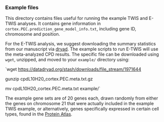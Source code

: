 ### Example files


This directory contains files useful for running the example TWIS and E-TWIS analyses. It contains gene information in `cortex.PEC.prediction_gene_model_info.txt`, including gene ID, chromosome and position. 

For the E-TWIS analysis, we suggest downloading the summary statistics from our manuscript via [dryad](https://doi.org/10.5061/dryad.866t1g1tw). The example scripts to run E-TWIS will use the meta-analyzed CPD results. The specific file can be downloaded using `wget`, unzipped, and moved to your `example/` directory using:

`wget https://datadryad.org/stash/downloads/file_stream/1971644

gunzip cpdL10H20_cortex.PEC.meta.txt.gz

mv cpdL10H20_cortex.PEC.meta.txt example/`

The example gene sets are of 20 genes each, drawn randomly from either the genes on chromosome 21 that were actually included in the example TWIS example, or alternatively, genes specifically expressed in certain cell types, found in the [Protein Atlas](https://www.proteinatlas.org/). 
